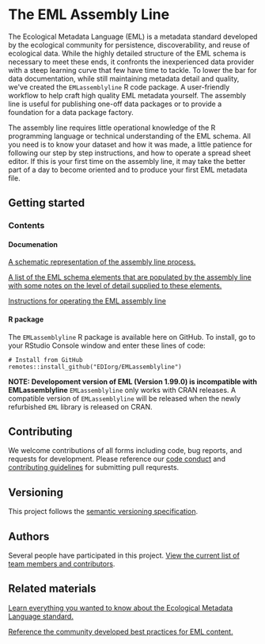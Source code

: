 # The EML Assembly Line

The Ecological Metadata Language (EML) is a metadata standard developed by the ecological community for persistence, discoverability, and reuse of ecological data. While the highly detailed structure of the EML schema is necessary to meet these ends, it confronts the inexperienced data provider with a steep learning curve that few have time to tackle. To lower the bar for data documentation, while still maintaining metadata detail and quality, we've created the `EMLassemblyline` R code package. A user-friendly workflow to help craft high quality EML metadata yourself. The assembly line is useful for publishing one-off data packages or to provide a foundation for a data package factory.

The assembly line requires little operational knowledge of the R programming language or technical understanding of the EML schema. All you need is to know your dataset and how it was made, a little patience for following our step by step instructions, and how to operate a spread sheet editor. If this is your first time on the assembly line, it may take the better part of a day to become oriented and to produce your first EML metadata file.


## Getting started

### Contents

#### Documenation

[A schematic representation of the assembly line process.](https://github.com/EDIorg/EMLassemblyline/blob/master/documentation/schematic.md)

[A list of the EML schema elements that are populated by the assembly line with some notes on the level of detail supplied to these elements.](https://github.com/EDIorg/EMLassemblyline/blob/master/documentation/schema_use.md)

[Instructions for operating the EML assembly line](https://github.com/EDIorg/EMLassemblyline/blob/master/documentation/instructions.md)

#### R package

The `EMLassemblyline` R package is available here on GitHub. To install, go to your RStudio Console window and enter these lines of code:

```
# Install from GitHub
remotes::install_github("EDIorg/EMLassemblyline")
```

__NOTE: Developoment version of EML (Version 1.99.0) is incompatible with EMLassemblyline__ `EMLassemblyline` only works with CRAN releases. A compatible version of `EMLassemblyline` will be released when the newly refurbished `EML` library is released on CRAN.

## Contributing

We welcome contributions of all forms including code, bug reports, and requests for development. Please reference our [code conduct](https://github.com/EDIorg/EMLassemblyline/blob/master/CODE_OF_CONDUCT.md) and [contributing guidelines](https://github.com/EDIorg/EMLassemblyline/blob/master/CONTRIBUTING.md) for submitting pull requrests.

## Versioning

This project follows the [semantic versioning specification](https://semver.org).

## Authors

Several people have participated in this project. [View the current list of team members and contributors](https://github.com/EDIorg/EMLassemblyline/blob/master/AUTHORS.md).

## Related materials

[Learn everything you wanted to know about the Ecological Metadata Language standard.](https://knb.ecoinformatics.org/#external//emlparser/docs/index.html)

[Reference the community developed best practices for EML content.](https://environmentaldatainitiative.org/resources/assemble-data-and-metadata/step-3-create-eml-metadata/best-practices-for-dataset-metadata-in-ecological-metadata-language-eml/)
